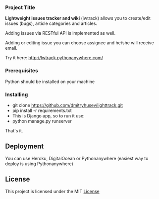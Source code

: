 
### Project Title

**Lightweight issues tracker and wiki**
(lwtrack) allows you to create/edit issues (bugs), article categories and articles.

Adding issues via RESTful API is implemented as well.

Adding or editing issue you can choose assignee and he/she will receive email.

Try it here: http://lwtrack.pythonanywhere.com/

### Prerequisites
Python should be installed on your machine 

### Installing
* git clone https://github.com/dmitryhusev/lighttrack.git
* pip install -r requirements.txt
* This is Django app, so to run it use:
* python manage.py runserver

That's it.

## Deployment
You can use Heroku, DigitalOcean or Pythonanywhere (easiest way to deploy is using Pythonanywhere)

## License

This project is licensed under the MIT [License](LICENSE)

